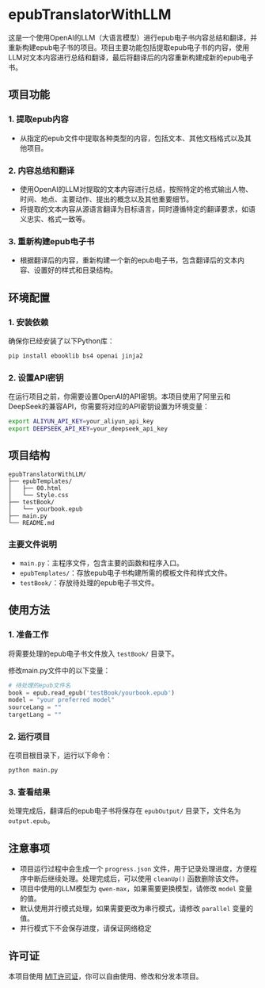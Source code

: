 # epubTranslatorWithLLM

这是一个使用OpenAI的LLM（大语言模型）进行epub电子书内容总结和翻译，并重新构建epub电子书的项目。项目主要功能包括提取epub电子书的内容，使用LLM对文本内容进行总结和翻译，最后将翻译后的内容重新构建成新的epub电子书。

## 项目功能

### 1. 提取epub内容
- 从指定的epub文件中提取各种类型的内容，包括文本、其他文档格式以及其他项目。

### 2. 内容总结和翻译
- 使用OpenAI的LLM对提取的文本内容进行总结，按照特定的格式输出人物、时间、地点、主要动作、提出的概念以及其他重要细节。
- 将提取的文本内容从源语言翻译为目标语言，同时遵循特定的翻译要求，如语义忠实、格式一致等。

### 3. 重新构建epub电子书
- 根据翻译后的内容，重新构建一个新的epub电子书，包含翻译后的文本内容、设置好的样式和目录结构。

## 环境配置

### 1. 安装依赖
确保你已经安装了以下Python库：
```bash
pip install ebooklib bs4 openai jinja2
```

### 2. 设置API密钥
在运行项目之前，你需要设置OpenAI的API密钥。本项目使用了阿里云和DeepSeek的兼容API，你需要将对应的API密钥设置为环境变量：
```bash
export ALIYUN_API_KEY=your_aliyun_api_key
export DEEPSEEK_API_KEY=your_deepseek_api_key
```

## 项目结构
```
epubTranslatorWithLLM/
├── epubTemplates/
│   ├── 00.html
│   └── Style.css
├── testBook/
│   └── yourbook.epub
├── main.py
└── README.md
```

### 主要文件说明
- `main.py`：主程序文件，包含主要的函数和程序入口。
- `epubTemplates/`：存放epub电子书构建所需的模板文件和样式文件。
- `testBook/`：存放待处理的epub电子书文件。

## 使用方法

### 1. 准备工作
将需要处理的epub电子书文件放入 `testBook/` 目录下。

修改main.py文件中的以下变量：
```python
# 待处理的epub文件名
book = epub.read_epub('testBook/yourbook.epub')
model = "your preferred model"
sourceLang = ""
targetLang = ""
```

### 2. 运行项目
在项目根目录下，运行以下命令：
```bash
python main.py
```

### 3. 查看结果
处理完成后，翻译后的epub电子书将保存在 `epubOutput/` 目录下，文件名为 `output.epub`。

## 注意事项
- 项目运行过程中会生成一个 `progress.json` 文件，用于记录处理进度，方便程序中断后继续处理。处理完成后，可以使用 `cleanUp()` 函数删除该文件。
- 项目中使用的LLM模型为 `qwen-max`，如果需要更换模型，请修改 `model` 变量的值。
- 默认使用并行模式处理，如果需要更改为串行模式，请修改 `parallel` 变量的值。
- 并行模式下不会保存进度，请保证网络稳定

## 许可证
本项目使用 [MIT许可证](https://opensource.org/licenses/MIT)，你可以自由使用、修改和分发本项目。